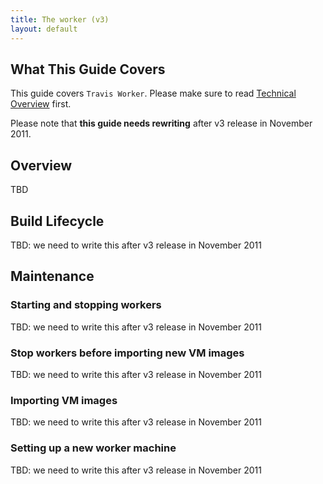 ```yaml
---
title: The worker (v3)
layout: default
---
```


## What This Guide Covers

This guide covers `Travis Worker`. Please make sure to read [Technical Overview](/docs/dev/overview/) first.

Please note that **this guide needs rewriting** after v3 release in November 2011.


## Overview

TBD


## Build Lifecycle

TBD: we need to write this after v3 release in November 2011



## Maintenance

### Starting and stopping workers

TBD: we need to write this after v3 release in November 2011


### Stop workers before importing new VM images

TBD: we need to write this after v3 release in November 2011


### Importing VM images

TBD: we need to write this after v3 release in November 2011


### Setting up a new worker machine

TBD: we need to write this after v3 release in November 2011
